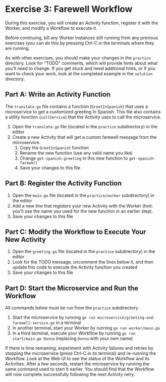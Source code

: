 # Exercise 3: Farewell Workflow
During this exercise, you will create an Activity function,
register it with the Worker, and modify a Workflow to execute it.

Before continuing, kill any Worker instances still running from any
previous exercises (you can do this by pressing Ctrl-C in the terminals 
where they are running.

As with other exercises, you should make your changes in the `practice` 
directory. Look for "TODO" comments, which will provide hints about what
you'll need to change. If you get stuck and need additional hints, or 
if you want to check your work, look at the completed example in the
`solution` directory. 


## Part A: Write an Activity Function
The `translate.go` file contains a function (`GreetInSpanish`) that uses a 
microservice to get a customized greeting in Spanish. This file also contains 
a utility function (`callService`) that the Activity uses to call the microservice. 

1. Open the `translate.go` file (located in the `practice` subdirectory) in the editor
2. Create a new Activity that will get a custom farewell message from the microservice.
   1. Copy the `GreetInSpanish` function
   2. Rename the new function (use any valid name you like)
   3. Change `get-spanish-greeting` in this new function to `get-spanish-farewell`
   4. Save your changes to this file

## Part B: Register the Activity Function
1. Open the `main.go` file (located in the `practice/worker` subdirectory) in the editor
2. Add a new line that registers your new Activity with the Worker (hint: you'll use the
   name you used for the new function in an earlier step).
3. Save your changes to this file


## Part C: Modify the Workflow to Execute Your New Activity
1. Open the `greeting.go` file (located in the `practice` subdirectory) in the editor
2. Look for the TODO message, uncomment the lines below it, and then update 
   this code to execute the Activity function you created
3. Save your changes to this file


## Part D: Start the Microservice and Run the Workflow
All commands below must be run from the `practice` subdirectory.

1. Start the microservice by running `go run microservice/greeting-and-farewell-service.go` in a terminal
2. In another terminal, start your Worker by running `go run worker/main.go`
3. In a third terminal, execute your Workflow by running `go run start/main.go Donna` 
    (replacing `Donna` with your own name)

If there is time remaining, experiment with Activity failures and retries 
by stopping the microservice (press Ctrl-C in its terminal) and re-running 
the Workflow. Look at the Web UI to see the status of the Workflow and its
Activities. After a few seconds, restart the microservice by running the
same command used to start it earlier. You should find that the Workflow
will now complete successfully following the next Activity retry.
